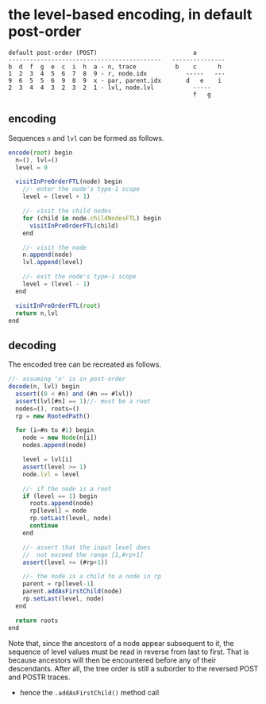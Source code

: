 
<!-- ======================================================================= -->
# the level-based encoding, in default post-order

```
default post-order (POST)                           a
-------------------------------------------   ---------------
b  d  f  g  e  c  i  h  a - n, trace           b    c      h
1  2  3  4  5  6  7  8  9 - r, node.idx           -----   ---
9  6  5  5  6  9  8  9  x - par, parent.idx       d   e    i
2  3  4  4  3  2  3  2  1 - lvl, node.lvl           -----
                                                    f   g
```

<!-- ======================================================================= -->
## encoding

Sequences `n` and `lvl` can be formed as follows.

```js
encode(root) begin
  n=(), lvl=()
  level = 0

  visitInPreOrderFTL(node) begin
    //- enter the node's type-1 scope
    level = (level + 1)

    //- visit the child nodes
    for (child in node.childNodesFTL) begin
      visitInPreOrderFTL(child)
    end

    //- visit the node
    n.append(node)
    lvl.append(level)

    //- exit the node's type-1 scope
    level = (level - 1)
  end

  visitInPreOrderFTL(root)
  return n,lvl
end
```

<!-- ======================================================================= -->
## decoding

The encoded tree can be recreated as follows.

```js
//- assuming 'n' is in post-order
decode(n, lvl) begin
  assert((0 < #n) and (#n == #lvl))
  assert(lvl[#n] == 1)//- must be a root
  nodes=(), roots=()
  rp = new RootedPath()

  for (i=#n to #1) begin
    node = new Node(n[i])
    nodes.append(node)

    level = lvl[i]
    assert(level >= 1)
    node.lvl = level

    //- if the node is a root
    if (level == 1) begin
      roots.append(node)
      rp[level] = node
      rp.setLast(level, node)
      continue
    end

    //- assert that the input level does
    //  not exceed the range [1,#rp+1]
    assert(level <= (#rp+1))

    //- the node is a child to a node in rp
    parent = rp[level-1]
    parent.addAsFirstChild(node)
    rp.setLast(level, node)
  end

  return roots
end
```

Note that, since the ancestors of a node appear subsequent to it, the sequence
of level values must be read in reverse from last to first. That is because
ancestors will then be encountered before any of their descendants. After all,
the tree order is still a suborder to the reversed POST and POSTR traces.

* hence the `.addAsFirstChild()` method call
